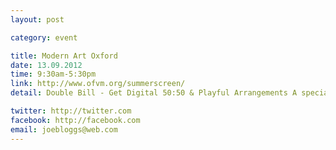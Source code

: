 ```yaml
---
layout: post

category: event

title: Modern Art Oxford
date: 13.09.2012
time: 9:30am-5:30pm
link: http://www.ofvm.org/summerscreen/
detail: Double Bill - Get Digital 50:50 & Playful Arrangements A special event to showcase work made by young people at Modern Art Oxford.

twitter: http://twitter.com
facebook: http://facebook.com
email: joebloggs@web.com
---
```

